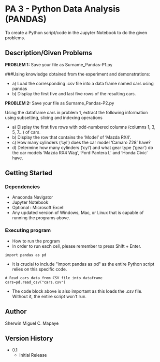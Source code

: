 # PA 3 - Python Data Analysis (PANDAS)

To create a Python script/code in the Jupyter Notebook to do the given problems.

## Description/Given Problems

**PROBLEM 1:** Save your file as Surname_Pandas-P1.py

###Using knowledge obtained from the experiment and demonstrations:
   - a) Load the corresponding .csv file into a data frame named cars using pandas
   - b) Display the first five and last five rows of the resulting cars.

**PROBLEM 2:** Save your file as Surname_Pandas-P2.py

Using the dataframe cars in problem 1, extract the following information using subsetting, slicing and indexing operations
   - a) Display the first five rows with odd-numbered columns (columns 1, 3, 5, 7…) of cars.
   - b) Display the row that contains the ‘Model’ of ‘Mazda RX4’.
   - c) How many cylinders (‘cyl’) does the car model ‘Camaro Z28’ have?
   - d) Determine how many cylinders (‘cyl’) and what gear type (‘gear’) do the car models ‘Mazda RX4 Wag’, ‘Ford Pantera L’ and ‘Honda Civic’ have.

## Getting Started

### Dependencies

* Anaconda Navigator
* Jupyter Notebook
* Optional : Microsoft Excel
* Any updated version of Windows, Mac, or Linux that is capable of running the programs above.

### Executing program

* How to run the program
* In order to run each cell, please remember to press Shift + Enter.
```
import pandas as pd
```
* It is crucial to include "import pandas as pd" as the entire Python script relies on this specific code.
```
# Read cars data from CSV file into dataframe
cars=pd.read_csv("cars.csv")
```
* The code block above is also important as this loads the .csv file. Without it, the entire script won't run.

## Author

Sherwin Miguel C. Mapaye

## Version History
* 0.1
    * Initial Release
